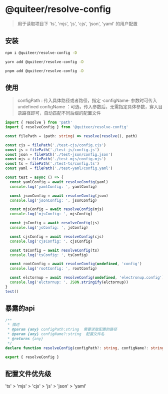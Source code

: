 # @quiteer/resolve-config


> 用于读取项目下 'ts', 'mjs', 'js', 'cjs', 'json', 'yaml' 的用户配置

## 安装

```bash
npm i @quiteer/resolve-config -D
```
```bash
yarn add @quiteer/resolve-config -D
```
```bash
pnpm add @quiteer/resolve-config -D
```


## 使用

> configPath : 传入具体路径或者路径，指定 ·configName· 参数时可传入undefined
> configName ：可选，传入参数后，无需指定具体参数，穿入目录路径即可，自动匹配不同后缀的配置文件

```ts
import { resolve } from 'path'
import { resolveConfig } from '@quiteer/resolve-config'

const filePath = (path: string) => resolve(resolve(), path)

const cjs = filePath('./test-cjs/config.cjs')
const js = filePath('./test-js/config.js')
const json = filePath('./test-json/config.json')
const mjs = filePath('./test-mjs/config.mjs')
const ts = filePath('./test-ts/config.ts')
const yaml = filePath('./test-yaml/config.yaml')

const test = async () => {
  const yamlConfig = await resolveConfig(yaml)
  console.log('yamlConfig: ', yamlConfig)

  const jsonConfig = await resolveConfig(json)
  console.log('jsonConfig: ', jsonConfig)

  const mjsConfig = await resolveConfig(mjs)
  console.log('mjsConfig: ', mjsConfig)

  const jsConfig = await resolveConfig(js)
  console.log('jsConfig: ', jsConfig)

  const cjsConfig = await resolveConfig(cjs)
  console.log('cjsConfig: ', cjsConfig)

  const tsConfig = await resolveConfig(ts)
  console.log('tsConfig: ', tsConfig)

  const rootConfig = await resolveConfig(undefined, 'config')
  console.log('rootConfig: ', rootConfig)

  const elctornup = await resolveConfig(undefined, 'electronup.config')
  console.log('elctornup: ', JSON.stringify(elctornup))
}
test()
```

## 暴露的api
``` ts
/**
 * 描述
 * @param {any} configPath:string  需要读取配置的路径
 * @param {any} configName?:string  配置文件名
 * @returns {any}
 */
declare function resolveConfig(configPath?: string, configName?: string): Promise<any>

export { resolveConfig }
```

## 配置文件优先级

'ts' > 'mjs' > 'cjs' > 'js' > 'json' > 'yaml'
